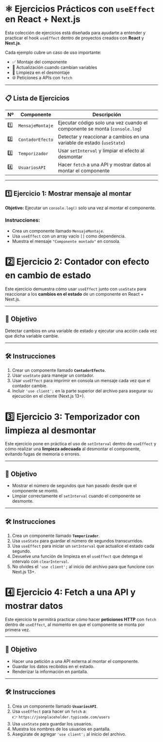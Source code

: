 # ⚛️ Ejercicios Prácticos con `useEffect` en React + Next.js

Esta colección de ejercicios está diseñada para ayudarte a entender y practicar el hook `useEffect` dentro de proyectos creados con **React** y **Next.js**.

Cada ejemplo cubre un caso de uso importante:
- ✅ Montaje del componente
- 🔄 Actualización cuando cambian variables
- 🧹 Limpieza en el desmontaje
- 🌐 Peticiones a APIs con `fetch`

---

## 📋 Lista de Ejercicios

| Nº | Componente         | Descripción                                                                 |
|----|---------------------|-----------------------------------------------------------------------------|
| 1️⃣ | `MensajeMontaje`   | Ejecutar código solo una vez cuando el componente se monta (`console.log`)  |
| 2️⃣ | `ContadorEfecto`   | Detectar y reaccionar a cambios en una variable de estado (`useState`)       |
| 3️⃣ | `Temporizador`     | Usar `setInterval` y limpiar el efecto al desmontar                         |
| 4️⃣ | `UsuariosAPI`      | Hacer `fetch` a una API y mostrar datos al montar el componente             |

---

## 1️⃣ Ejercicio 1: Mostrar mensaje al montar

**Objetivo:** Ejecutar un `console.log()` solo una vez al montar el componente.

### Instrucciones:
- Crea un componente llamado `MensajeMontaje`.
- Usa `useEffect` con un array vacío `[]` como dependencia.
- Muestra el mensaje `"Componente montado"` en consola.

# 2️⃣ Ejercicio 2: Contador con efecto en cambio de estado

Este ejercicio demuestra cómo usar `useEffect` junto con `useState` para reaccionar a los **cambios en el estado** de un componente en React + Next.js.

---

## 🎯 Objetivo

Detectar cambios en una variable de estado y ejecutar una acción cada vez que dicha variable cambie.

---

## 🛠 Instrucciones

1. Crear un componente llamado **`ContadorEfecto`**.
2. Usar `useState` para manejar un contador.
3. Usar `useEffect` para imprimir en consola un mensaje cada vez que el contador cambie.
4. Incluir `'use client';` en la parte superior del archivo para asegurar su ejecución en el cliente (Next.js 13+).

# 3️⃣ Ejercicio 3: Temporizador con limpieza al desmontar

Este ejercicio pone en práctica el uso de `setInterval` dentro de `useEffect` y cómo realizar una **limpieza adecuada** al desmontar el componente, evitando fugas de memoria o errores.

---

## 🎯 Objetivo

- Mostrar el número de segundos que han pasado desde que el componente se montó.
- Limpiar correctamente el `setInterval` cuando el componente se desmonte.

---

## 🛠 Instrucciones

1. Crea un componente llamado **`Temporizador`**.
2. Usa `useState` para guardar el número de segundos transcurridos.
3. Usa `useEffect` para iniciar un `setInterval` que actualice el estado cada segundo.
4. Devuelve una función de limpieza en el `useEffect` que detenga el intervalo con `clearInterval`.
5. No olvides el `'use client';` al inicio del archivo para que funcione con Next.js 13+.

# 4️⃣ Ejercicio 4: Fetch a una API y mostrar datos

Este ejercicio te permitirá practicar cómo hacer **peticiones HTTP** con `fetch` dentro de `useEffect`, al momento en que el componente se monta por primera vez.

---

## 🎯 Objetivo

- Hacer una petición a una API externa al montar el componente.
- Guardar los datos recibidos en el estado.
- Renderizar la información en pantalla.

---

## 🛠 Instrucciones

1. Crea un componente llamado **`UsuariosAPI`**.
2. Usa `useEffect` para hacer un `fetch` a:  
   👉 `https://jsonplaceholder.typicode.com/users`
3. Usa `useState` para guardar los usuarios.
4. Muestra los nombres de los usuarios en pantalla.
5. Asegúrate de agregar `'use client';` al inicio del archivo.